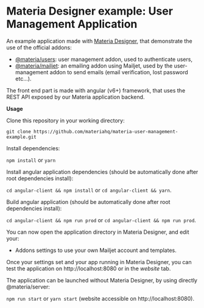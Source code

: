 # Materia Designer example: User Management Application

An example application made with [Materia Designer](https://getmateria.com), that demonstrate the use of the official addons:
- [@materia/users](https://github.com/materiahq/materia-users): user management addon, used to authenticate users,
- [@materia/mailjet](https://github.com/materiahq/materia-mailjet): an emailing addon using Mailjet, used by the user-management addon to send emails (email verification, lost password etc...).

The front end part is made with angular (v6+) framework, that uses the REST API exposed by our Materia application backend.

**Usage**

Clone this repository in your working directory:

`git clone https://github.com/materiahq/materia-user-management-example.git`


Install dependencies:

`npm install` or `yarn`


Install angular application dependencies (should be automatically done after root dependencies install):

`cd angular-client && npm install` or `cd angular-client && yarn`.


Build angular application (should be automatically done after root dependencies install):

`cd angular-client && npm run prod` or `cd angular-client && npm run prod`.


You can now open the application directory in Materia Designer, and edit your:
-  Addons settings to use your own Mailjet account and templates.

Once your settings set and your app running in Materia Designer, you can test the application on http://localhost:8080 or in the *website* tab.

The application can be launched without Materia Designer, by using directly @materia/server:

`npm run start` or `yarn start` (website accessible on http://localhost:8080).
